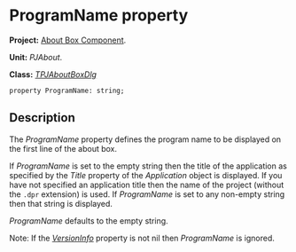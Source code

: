<a href='Hidden comment: 
$Rev$
$Date$
'></a>

# ProgramName property #

**Project:** [About Box Component](AboutBoxComponent.md).

**Unit:** _PJAbout_.

**Class:** _[TPJAboutBoxDlg](TPJAboutBoxDlg.md)_

```
property ProgramName: string;
```

## Description ##

The _ProgramName_ property defines the program name to be displayed on the first line of the about box.

If _ProgramName_ is set to the empty string then the title of the application as specified by the _Title_ property of the _Application_ object is displayed. If you have not specified an application title then the name of the project (without the `.dpr` extension) is used. If _ProgramName_ is set to any non-empty string then that string is displayed.

_ProgramName_ defaults to the empty string.

Note: If the _[VersionInfo](TPJAboutBoxDlgVersionInfo.md)_ property is not nil then _ProgramName_ is ignored.